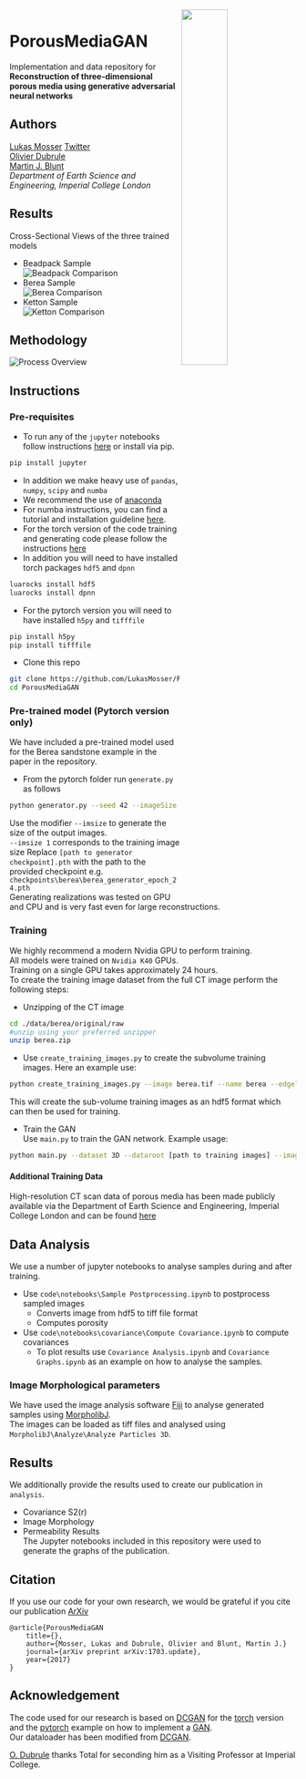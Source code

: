 <img align="right" width="40%" height="40%" src="https://github.com/LukasMosser/PorousMediaGan/blob/master/misc/render_transp.png"/>

# PorousMediaGAN 
Implementation and data repository for
**Reconstruction of three-dimensional porous media using generative adversarial neural networks**
## Authors
[Lukas Mosser](mailto:lukas.mosser15@imperial.ac.uk) [Twitter](https://twitter.com/porestar)  
[Olivier Dubrule](https://www.imperial.ac.uk/people/o.dubrule)  
[Martin J. Blunt](https://www.imperial.ac.uk/people/m.blunt)  
*Department of Earth Science and Engineering, Imperial College London*

## Results
Cross-Sectional Views of the three trained models
- Beadpack Sample  
![Beadpack Comparison](https://github.com/LukasMosser/PorousMediaGan/blob/master/paper/figures/beadpack_comparison.png)
- Berea Sample  
![Berea Comparison](https://github.com/LukasMosser/PorousMediaGan/blob/master/paper/figures/berea_comparison.png)
- Ketton Sample  
![Ketton Comparison](https://github.com/LukasMosser/PorousMediaGan/blob/master/paper/figures/ketton_comparison.png)
## Methodology
![Process Overview](https://github.com/LukasMosser/PorousMediaGan/blob/master/paper/figures/GAN_overview.png)
## Instructions
### Pre-requisites
- To run any of the `jupyter` notebooks follow instructions [here](http://jupyter.org/install.html) or install via pip.
```bash
pip install jupyter
```
- In addition we make heavy use of `pandas`, `numpy`, `scipy` and `numba`
- We recommend the use of [anaconda](https://www.continuum.io/downloads)
- For numba instructions, you can find a tutorial and installation guideline [here](http://numba.pydata.org/numba-doc/dev/user/installing.html).
- For the torch version of the code training and generating code please follow the instructions [here](https://github.com/soumith/dcgan.torch)
- In addition you will need to have installed torch packages `hdf5` and `dpnn`
```bash
luarocks install hdf5
luarocks install dpnn
```
- For the pytorch version you will need to have installed `h5py` and `tifffile`
```bash
pip install h5py
pip install tifffile
```
- Clone this repo
```bash
git clone https://github.com/LukasMosser/PorousMediaGAN
cd PorousMediaGAN
```

### Pre-trained model (Pytorch version only)
We have included a pre-trained model used for the Berea sandstone example in the paper in the repository.
- From the pytorch folder run `generate.py` as follows
```bash
python generator.py --seed 42 --imageSize 64 --ngf 32 --ndf 16 --nz 512 --netG [path to generator checkpoint].pth --experiment berea --imsize 9 --cuda --ngpu 1
```
Use the modifier `--imsize` to generate the size of the output images.  
`--imsize 1` corresponds to the training image size
Replace `[path to generator checkpoint].pth` with the path to the provided checkpoint e.g. `checkpoints\berea\berea_generator_epoch_24.pth`  
Generating realizations was tested on GPU and CPU and is very fast even for large reconstructions.
### Training
We highly recommend a modern Nvidia GPU to perform training.  
All models were trained on `Nvidia K40` GPUs.  
Training on a single GPU takes approximately 24 hours.  
To create the training image dataset from the full CT image perform the following steps:
- Unzipping of the CT image
```bash
cd ./data/berea/original/raw
#unzip using your preferred unzipper
unzip berea.zip
```
- Use `create_training_images.py` to create the subvolume training images. Here an example use:
```bash
python create_training_images.py --image berea.tif --name berea --edgelength 64 --stride 32 --target_dir berea_ti
```
This will create the sub-volume training images as an hdf5 format which can then be used for training.  
- Train the GAN  
Use `main.py` to train the GAN network. Example usage:
```bash
python main.py --dataset 3D --dataroot [path to training images] --imageSize 64 --batchSize 128 --ngf 64 --ndf 16 --nz 512 --niter 1000 --lr 1e-5 --workers 2 --ngpu 2 --cuda 
```
#### Additional Training Data
High-resolution CT scan data of porous media has been made publicly available via
the Department of Earth Science and Engineering, Imperial College London and can be found [here](http://www.imperial.ac.uk/earth-science/research/research-groups/perm/research/pore-scale-modelling/micro-ct-images-and-networks/)
## Data Analysis
We use a number of jupyter notebooks to analyse samples during and after training.
- Use `code\notebooks\Sample Postprocessing.ipynb` to postprocess sampled images
	- Converts image from hdf5 to tiff file format
	- Computes porosity
- Use `code\notebooks\covariance\Compute Covariance.ipynb` to compute covariances
	- To plot results use `Covariance Analysis.ipynb` and `Covariance Graphs.ipynb` as an example on how to analyse the samples.

### Image Morphological parameters
We have used the image analysis software [Fiji](https://fiji.sc/) to analyse generated samples using [MorpholibJ](http://imagej.net/MorphoLibJ).  
The images can be loaded as tiff files and analysed using `MorpholibJ\Analyze\Analyze Particles 3D`.
## Results
We additionally provide the results used to create our publication in `analysis`.
- Covariance S2(r)
- Image Morphology 
- Permeability Results  
The Jupyter notebooks included in this repository were used to generate the graphs of the publication.
## Citation
If you use our code for your own research, we would be grateful if you cite our publication
[ArXiv]()
```
@article{PorousMediaGAN
	title={},
	author={Mosser, Lukas and Dubrule, Olivier and Blunt, Martin J.}
	journal={arXiv preprint arXiv:1703.update},
	year={2017}
}
```


## Acknowledgement
The code used for our research is based on [DCGAN](https://github.com/soumith/dcgan.torch)
for the [torch](http://torch.ch/) version and the [pytorch](https://github.com/pytorch) example on how to implement a [GAN](https://github.com/pytorch/examples/tree/master/dcgan).  
Our dataloader has been modified from [DCGAN](https://github.com/soumith/dcgan.torch).
  
[O. Dubrule](https://www.imperial.ac.uk/people/o.dubrule) thanks Total for seconding him as a Visiting Professor at Imperial College.